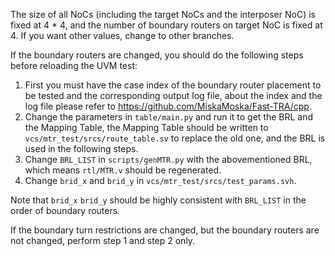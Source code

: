 The size of all NoCs (including the target NoCs and the interposer NoC) is fixed at 4 * 4, and the number of boundary routers on target NoC is fixed at 4. If you want other values, change to other branches.

If the boundary routers are changed, you should do the following steps before reloading the UVM test:

1. First you must have the case index of the boundary router placement to be tested and the corresponding output log file, about the index and the log file please refer to https://github.com/MiskaMoska/Fast-TRA/cpp.
2. Change the parameters in `table/main.py` and run it to get the BRL and the Mapping Table, the Mapping Table should be written to  `vcs/mtr_test/srcs/route_table.sv` to replace the old one, and the BRL is used in the following steps.
3. Change `BRL_LIST` in `scripts/genMTR.py` with the abovementioned BRL, which means `rtl/MTR.v` should be regenerated.
4. Change `brid_x` and `brid_y` in `vcs/mtr_test/srcs/test_params.svh`.

Note that `brid_x` `brid_y` should be highly consistent with `BRL_LIST` in the order of boundary routers.

If the boundary turn restrictions are changed, but the boundary routers are not changed, perform step 1 and step 2 only.
